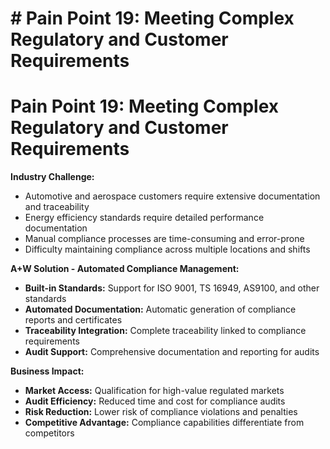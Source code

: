 # # Pain Point 19: Meeting Complex Regulatory and Customer Requirements

# Pain Point 19: Meeting Complex Regulatory and Customer Requirements
**Industry Challenge:**
- Automotive and aerospace customers require extensive documentation and traceability
- Energy efficiency standards require detailed performance documentation
- Manual compliance processes are time-consuming and error-prone
- Difficulty maintaining compliance across multiple locations and shifts

**A+W Solution - Automated Compliance Management:**
- **Built-in Standards:** Support for ISO 9001, TS 16949, AS9100, and other standards
- **Automated Documentation:** Automatic generation of compliance reports and certificates
- **Traceability Integration:** Complete traceability linked to compliance requirements
- **Audit Support:** Comprehensive documentation and reporting for audits

**Business Impact:**
- **Market Access:** Qualification for high-value regulated markets
- **Audit Efficiency:** Reduced time and cost for compliance audits
- **Risk Reduction:** Lower risk of compliance violations and penalties
- **Competitive Advantage:** Compliance capabilities differentiate from competitors

